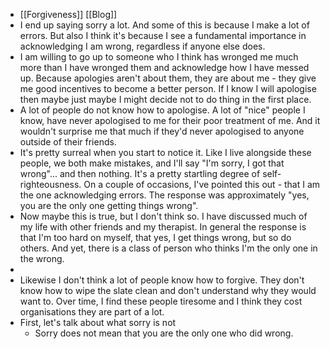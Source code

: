 - [[Forgiveness]] [[Blog]]
- I end up saying sorry a lot. And some of this is because I make a lot of errors. But also I think it's because I see a fundamental importance in acknowledging I am wrong, regardless if anyone else does.
- I am willing to go up to someone who I think has wronged me much more than I have wronged them and acknowledge how I have messed up. Because apologies aren't about them, they are about me - they give me good incentives to become a better person. If I know I will apologise then maybe just maybe I might decide not to do thing in the first place.
- A lot of people do not know how to apologise. A lot of "nice" people I know, have never apologised to me for their poor treatment of me. And it wouldn't surprise me that much if they'd never apologised to anyone outside of their friends.
- It's pretty surreal when you start to notice it. Like I live alongside these people, we both make mistakes, and I'll say "I'm sorry, I got that wrong"... and then nothing. It's a pretty startling degree of self-righteousness. On a couple of occasions, I've pointed this out - that I am the one acknowledging errors. The response was approximately "yes, you are the only one getting things wrong".
- Now maybe this is true, but I don't think so. I have discussed much of my life with other friends and my therapist. In general the response is that I'm too hard on myself, that yes, I get things wrong, but so do others. And yet, there is a class of person who thinks I'm the only one in the wrong.
-
- Likewise I don't think a lot of people know how to forgive. They don't know how to wipe the slate clean and don't understand why they would want to. Over time, I find these people tiresome and I think they cost organisations they are part of a lot.
- First, let's talk about what sorry is not
	- Sorry does not mean that you are the only one who did wrong.